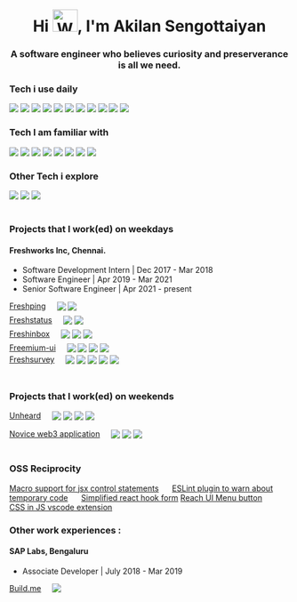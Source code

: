 <h1 align="center">Hi <img src="https://raw.githubusercontent.com/nixin72/nixin72/master/wave.gif" 
         alt="Waving hand"
         height="40"
         width="45" />, I'm Akilan Sengottaiyan</h1>
<h3 align="center">A software engineer who believes curiosity and preserverance is all we need.
<br/>

### Tech i use daily

![](https://img.shields.io/badge/html-444?style=for-the-badge&logo=html5)
![](https://img.shields.io/badge/css-444?style=for-the-badge&logo=css3)
![](https://img.shields.io/badge/javascript-444?style=for-the-badge&logo=javascript)
![](https://img.shields.io/badge/typescript-444?style=for-the-badge&logo=typescript)
![](https://img.shields.io/badge/reactjs-444?style=for-the-badge&logo=react)
![](https://img.shields.io/badge/nextjs-444?style=for-the-badge&logo=nextdotjs)
![](https://img.shields.io/badge/tailwindcss-444?style=for-the-badge&logo=tailwindcss)
![](https://img.shields.io/badge/postcss-444?style=for-the-badge&logo=postcss)
![](https://img.shields.io/badge/webpack-444?style=for-the-badge&logo=webpack)
![](https://img.shields.io/badge/nodejs-444?style=for-the-badge&logo=nodedotjs)
![](https://img.shields.io/badge/koajs-444?style=for-the-badge&logo=koa)
<br/>
### Tech I am familiar with
![](https://img.shields.io/badge/expressjs-444?style=for-the-badge&logo=express)
![](https://img.shields.io/badge/python-444?style=for-the-badge&logo=python)
![](https://img.shields.io/badge/django-444?style=for-the-badge&logo=django)
![](https://img.shields.io/badge/golang-444?style=for-the-badge&logo=go)
![](https://img.shields.io/badge/graphql-444?style=for-the-badge&logo=graphql)
![](https://img.shields.io/badge/postgres-444?style=for-the-badge&logo=postgresql)
![](https://img.shields.io/badge/babel-444?style=for-the-badge&logo=babel)
![](https://img.shields.io/badge/eslint-444?style=for-the-badge&logo=eslint)
<br/>
### Other Tech i explore
![](https://img.shields.io/badge/ethereum-444?style=for-the-badge&logo=ethereum)
![](https://img.shields.io/badge/solidity-444?style=for-the-badge&logo=solidity)
![](https://img.shields.io/badge/web3js-444?style=for-the-badge&logo=web3dotjs)
<br/><br/>
### Projects that I work(ed) on weekdays 
####  Freshworks Inc, Chennai.
  - Software Development Intern | Dec 2017 - Mar 2018
  - Software Engineer | Apr 2019 - Mar 2021
  - Senior Software Engineer | Apr 2021 - present

<div style="margin-bottom:8px;">
<div style="display:flex;align-items:center;margin-bottom:4px;">
  <a href="https://www.freshworks.com/website-monitoring/" style="margin-right : 20px;">Freshping</a>
  <img src="https://img.shields.io/badge/reactjs-444?style=flat-square&logo=react" />&nbsp;
  <img src="https://img.shields.io/badge/django-444?style=flat-square&logo=django" />&nbsp;
</div>
</div>
<div style="margin-bottom:8px;">
  <div style="display:flex;align-items:center;margin-bottom:4px;">
  <a href="https://www.freshworks.com/status-page/"  style="margin-right:20px;">Freshstatus</a>
  <img src="https://img.shields.io/badge/nextjs-444?style=flat-square&logo=nextdotjs"/>&nbsp;
  <img src="https://img.shields.io/badge/django-444?style=flat-square&logo=django"/>&nbsp;
  </div>
</div>
<div style="margin-bottom:8px;">
<div style="display:flex;align-items:center;margin-bottom:4px;">
<a href="https://www.freshworks.com/shared-inbox/"  style="margin-right : 20px;">Freshinbox</a>
  <img src="https://img.shields.io/badge/chrome_extension-666?style=flat-square&logo=googlechrome"/>&nbsp;
  <img src="https://img.shields.io/badge/reactjs-444?style=flat-square&logo=react"/>&nbsp;
  <img src="https://img.shields.io/badge/koajs-444?style=flat-square&logo=koa"/>&nbsp;
</div>
</div>
<div>
<div>
<div style="display:flex;align-items:center;margin-bottom:4px;">
<a href="https://www.npmjs.com/package/freemium-ui" style="margin-right:20px;">Freemium-ui</a>
<img src="https://img.shields.io/badge/npm-666?style=flat-square&logo=npm"/>&nbsp;
<img src="https://img.shields.io/badge/typescript-444?style=flat-square&logo=typescript"/>&nbsp;
<img src="https://img.shields.io/badge/reactjs-444?style=flat-square&logo=react"/>&nbsp;
<img src="https://img.shields.io/badge/webpack-444?style=flat-square&logo=webpack"/>&nbsp;
</div>
</div>
<div style="margin-bottom:8px;">
<div style="display:flex;align-items:center;margin-bottom:4px;">
<a href="https://www.freshworks.com/survey/" style="margin-right:20px;">Freshsurvey</a>
<img src="https://img.shields.io/badge/functional_programming-666?style=flat-square"/>&nbsp;
<img src="https://img.shields.io/badge/typescript-444?style=flat-square&logo=typescript"/>&nbsp;
<img src="https://img.shields.io/badge/nextjs-444?style=flat-square&logo=nextdotjs"/>&nbsp;
<img src="https://img.shields.io/badge/testing_library-444?style=flat-square&logo=testinglibrary"/>&nbsp;
<img src="https://img.shields.io/badge/webpack-444?style=flat-square&logo=webpack"/>&nbsp;
</div>
</div>
</div>
<br/> 

### Projects that I work(ed) on weekends

<div style="margin-bottom:16px;">
<div style="display:flex;align-items:center;margin-bottom:4px;">
  <a href="https://unheard.co/" style="margin-right : 20px;">Unheard</a>
  <img src="https://img.shields.io/badge/widget-666?style=flat-square&logo=widget"/>&nbsp;
  <img src="https://img.shields.io/badge/nextjs-444?style=flat-square&logo=nextdotjs"/>&nbsp;
  <img src="https://img.shields.io/badge/koajs-444?style=flat-square&logo=koa"/>&nbsp;
  <img src="https://img.shields.io/badge/webpack-444?style=flat-square&logo=webpack"/>&nbsp;
</div>
</div>

<div>
<div style="display:flex;align-items:center;margin-bottom:4px;">
  <a href="https://github.com/akilansengottaiyan/web3-101" style="margin-right : 20px;">Novice web3 application</a>
  <img src="https://img.shields.io/badge/ethereum-444?style=flat-square&logo=ethereum"/>&nbsp;
  <img src="https://img.shields.io/badge/solidity-444?style=flat-square&logo=solidity"/>&nbsp;
  <img src="https://img.shields.io/badge/webjs-444?style=flat-square&logo=web3dotjs"/>&nbsp;
</div>
</div>

<br/>

### OSS Reciprocity
<div style="margin-bottom:16px;">
<a href="https://www.npmjs.com/package/babel-plugin-jsx-control-statements-macros" style="margin-right :20px">Macro support for jsx control statements</a>
<a href="https://www.npmjs.com/package/eslint-plugin-highlight-temporary-code" style="margin-right :20px">ESLint plugin to warn about temporary code</a>
<a href="https://github.com/akilansengottaiyan/-react-hook-form-simplified">Simplified react hook form</a>
<a href="https://github.com/reach/reach-ui/pull/653" style="margin-right : 20px">Reach UI Menu button</a>
<a href="https://github.com/ansumanshah/css-in-js/pull/40" style="margin-right :20px">CSS in JS vscode extension</a>
<br/>

### Other work experiences : 
#### SAP Labs, Bengaluru
- Associate Developer | July 2018 - Mar 2019

<div style="display:flex;align-items:center;margin-bottom:4px;">
  <a href="https://sap.build.me/" style="margin-right : 20px;">Build.me</a>
  <img src="https://img.shields.io/badge/expressjs-444?style=for-the-badge&logo=express" />&nbsp;
</div>